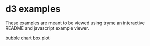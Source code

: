 # d3 examples

These examples are meant to be viewed using [tryme](http://tryme.jit.su) an interactive README and javascript example viewer.

[bubble chart](http://tryme.jit.su/shtylman/d3-examples/bubble/)
[box plot](http://tryme.jit.su/shtylman/d3-examples/box-plot/)

